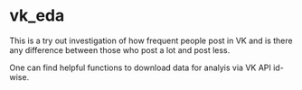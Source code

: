 # vk_eda
This is a try out investigation of how frequent people post in VK and is there any difference between those who post a lot and post less.

One can find helpful functions to download data for analyis via VK API id-wise.
